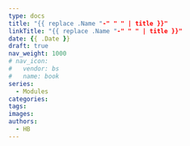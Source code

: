 ```yaml
---
type: docs
title: "{{ replace .Name "-" " " | title }}"
linkTitle: "{{ replace .Name "-" " " | title }}"
date: {{ .Date }}
draft: true
nav_weight: 1000
# nav_icon:
#   vendor: bs
#   name: book
series:
  - Modules
categories:
tags:
images:
authors:
  - HB
---
```


<!--more-->
